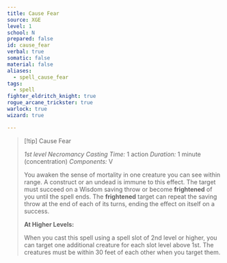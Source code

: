 ```yaml
---
title: Cause Fear
source: XGE
level: 1
school: N
prepared: false
id: cause_fear
verbal: true
somatic: false
material: false
aliases:
  - spell_cause_fear
tags:
  - spell
fighter_eldritch_knight: true
rogue_arcane_trickster: true
warlock: true
wizard: true

---
```

>[!tip] Cause Fear
>
> *1st level Necromancy*
> *Casting Time:* 1 action
> *Duration:* 1 minute (concentration)
> *Components:* V
>
>You awaken the sense of mortality in one creature you can see within range. A construct or an undead is immune to this effect. The target must succeed on a Wisdom saving throw or become **frightened** of you until the spell ends. The **frightened** target can repeat the saving throw at the end of each of its turns, ending the effect on itself on a success.
>
>**At Higher Levels:**
>
>When you cast this spell using a spell slot of 2nd level or higher, you can target one additional creature for each slot level above 1st. The creatures must be within 30 feet of each other when you target them.
>

